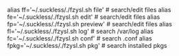alias ff='~/.suckless/./fzysl.sh file'    # search/edit files
alias fe='~/.suckless/./fzysl.sh edit'    # search/edit files
alias fp='~/.suckless/./fzysl.sh preview' # search/edit files
alias fl='~/.suckless/./fzysl.sh log'     # search /var/log 
alias fc='~/.suckless/./fzysl.sh conf'    # search .conf
alias fpkg='~/.suckless/./fzysl.sh pkg'   # search installed pkgs
